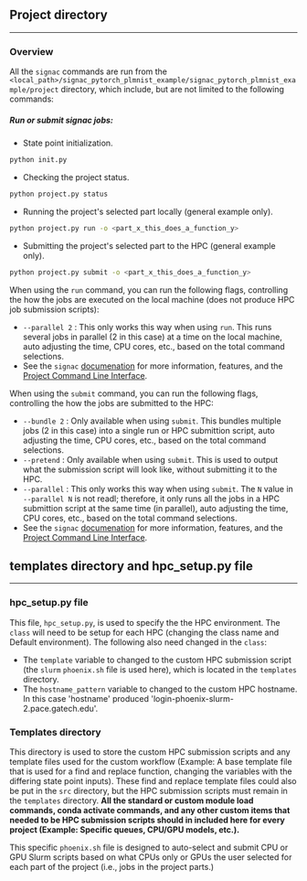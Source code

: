 ## Project directory
--------------------

### Overview
All the `signac` commands are run from the `<local_path>/signac_pytorch_plmnist_example/signac_pytorch_plmnist_example/project` directory, which include, but are not limited to the following commands:


##### Run or submit signac jobs:
 - State point initialization.
```bash
python init.py
```
 - Checking the project status.
```bash
python project.py status
```
 - Running the project's selected part locally (general example only).
```bash
python project.py run -o <part_x_this_does_a_function_y>
```

  - Submitting the project's selected part to the HPC (general example only).
```bash
python project.py submit -o <part_x_this_does_a_function_y>
```

When using the `run` command, you can run the following flags, controlling the how the jobs are executed on the local machine (does not produce HPC job submission scripts):
 - `--parallel 2` : This only works this way when using `run`. This runs several jobs in parallel (2 in this case) at a time on the local machine, auto adjusting the time, CPU cores, etc., based on the total command selections.
 - See the `signac` [documenation](https://docs.signac.io/en/latest/) for more information, features, and the [Project Command Line Interface](https://docs.signac.io/projects/flow/en/latest/project-cli.html).

When using the `submit` command, you can run the following flags, controlling the how the jobs are submitted to the HPC:
 - `--bundle 2` : Only available when using `submit`.  This bundles multiple jobs (2 in this case) into a single run or HPC submittion script, auto adjusting the time, CPU cores, etc., based on the total command selections.
  - `--pretend` : Only available when using `submit`.  This is used to output what the submission script will look like, without submitting it to the HPC. 
  - `--parallel` : This only works this way when using `submit`.  The `N` value in `--parallel N` is not readl; therefore, it only runs all the jobs in a HPC submittion script at the same time (in parallel), auto adjusting the time, CPU cores, etc., based on the total command selections. 
  - See the `signac` [documenation](https://docs.signac.io/en/latest/) for more information, features, and the [Project Command Line Interface](https://docs.signac.io/projects/flow/en/latest/project-cli.html).


 ## templates directory and hpc_setup.py file
---------------------------------------------

### hpc_setup.py file
This file, `hpc_setup.py`, is used to specify the the HPC environment.  The `class` will need to be setup for each HPC (changing the class name and Default environment).  The following also need changed in the `class`:
 - The `template` variable to changed to the custom HPC submission script (the `slurm` `phoenix.sh` file is used here), which is located in the `templates` directory.  
 - The `hostname_pattern` variable to changed to the custom HPC hostname. In this case 'hostname' produced 'login-phoenix-slurm-2.pace.gatech.edu'.  

### Templates directory
This directory is used to store the custom HPC submission scripts and any template files used for the custom workflow (Example: A base template file that is used for a find and replace function, changing the variables with the differing state point inputs).  These find and replace template files could also be put in the `src` directory, but the HPC submission scripts must remain in the `templates` directory.   **All the standard or custom module load commands, conda activate commands, and any other custom items that needed to be HPC submission scripts should in included here for every project (Example: Specific queues, CPU/GPU models, etc.).** 

This specific `phoenix.sh` file is designed to auto-select and submit CPU or GPU Slurm scripts based on what CPUs only or GPUs the user selected for each part of the project (i.e., jobs in the project parts.)